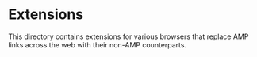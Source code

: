 # Extensions

This directory contains extensions for various browsers that replace AMP links across the web with their non-AMP counterparts.
